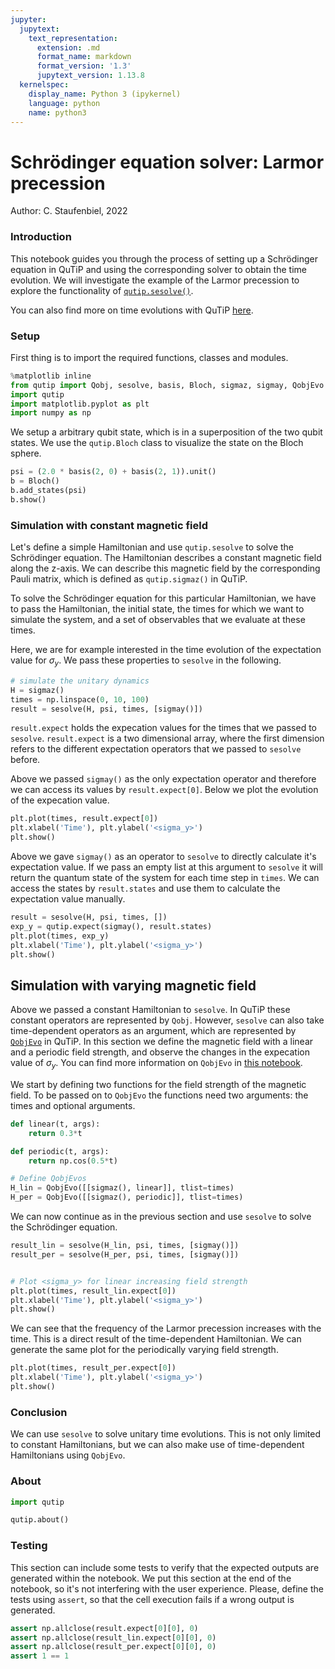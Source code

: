 ```yaml
---
jupyter:
  jupytext:
    text_representation:
      extension: .md
      format_name: markdown
      format_version: '1.3'
      jupytext_version: 1.13.8
  kernelspec:
    display_name: Python 3 (ipykernel)
    language: python
    name: python3
---
```


# Schrödinger equation solver: Larmor precession

Author: C. Staufenbiel, 2022

### Introduction

This notebook guides you through the process of setting up a Schrödinger 
equation in QuTiP and using the corresponding solver to obtain the time 
evolution. We will investigate the example of the Larmor precession to 
explore the functionality of [`qutip.sesolve()`](https://qutip.org/docs/latest/apidoc/functions.html?highlight=sesolve#module-qutip.sesolve).

You can also find more on time evolutions with QuTiP [here](https://qutip.org/docs/latest/guide/guide-dynamics.html).

### Setup

First thing is to import the required functions, classes and modules.
```python
%matplotlib inline
from qutip import Qobj, sesolve, basis, Bloch, sigmaz, sigmay, QobjEvo
import qutip
import matplotlib.pyplot as plt
import numpy as np
```

We setup a arbitrary qubit state, which is in a superposition of the two qubit states. We use the `qutip.Bloch` class to visualize the state on the Bloch sphere.

```python
psi = (2.0 * basis(2, 0) + basis(2, 1)).unit()
b = Bloch()
b.add_states(psi)
b.show()
```

### Simulation with constant magnetic field

Let's define a simple Hamiltonian and use `qutip.sesolve` to solve the
Schrödinger equation. The Hamiltonian describes a constant magnetic field 
along the z-axis. We can describe this magnetic field by the corresponding 
Pauli matrix, which is defined as `qutip.sigmaz()` in QuTiP.

To solve the Schrödinger equation for this particular Hamiltonian, we have to pass the Hamiltonian, the initial state, the times for which we want to simulate the system, and a set of observables that we evaluate at these times.

Here, we are for example interested in the time evolution of the expectation value for $\sigma_y$. We pass these properties to `sesolve` in the following.

```python
# simulate the unitary dynamics
H = sigmaz()
times = np.linspace(0, 10, 100)
result = sesolve(H, psi, times, [sigmay()])
```

`result.expect` holds the expecation values for the times that we passed to `sesolve`. `result.expect` is a two dimensional array, where the first dimension refers to the different expectation operators that we passed to `sesolve` before. 

Above we passed `sigmay()` as the only expectation operator and therefore we can access its values by `result.expect[0]`. Below we plot the evolution of the expecation value.

```python
plt.plot(times, result.expect[0])
plt.xlabel('Time'), plt.ylabel('<sigma_y>')
plt.show()
```

Above we gave `sigmay()` as an operator to `sesolve` to directly calculate it's expectation value. If we pass an empty list at this argument to `sesolve` it will return the quantum state of the system for each time step in `times`. We can access the states by `result.states` and use them to calculate the expectation value manually.

```python
result = sesolve(H, psi, times, [])
exp_y = qutip.expect(sigmay(), result.states)
plt.plot(times, exp_y)
plt.xlabel('Time'), plt.ylabel('<sigma_y>')
plt.show()
```

## Simulation with varying magnetic field

Above we passed a constant Hamiltonian to `sesolve`. In QuTiP these constant operators are represented by `Qobj`. However, `sesolve` can also take time-dependent operators as an argument, which are represented by [`QobjEvo`](https://qutip.org/docs/latest/apidoc/classes.html?highlight=qobjevo#qutip.QobjEvo) in QuTiP. In this section we define the magnetic field with a linear and a periodic field strength, and observe the changes in the expecation value of $\sigma_y$.
You can find more information on `QobjEvo` in [this notebook](https://nbviewer.ipython.org/github/qutip/qutip-notebooks/blob/master/examples/qobjevo.ipynb).

We start by defining two functions for the field strength of the magnetic field. To be passed on to `QobjEvo` the functions need two arguments: the times and optional arguments.


```python
def linear(t, args):
    return 0.3*t

def periodic(t, args):
    return np.cos(0.5*t)

# Define QobjEvos
H_lin = QobjEvo([[sigmaz(), linear]], tlist=times)
H_per = QobjEvo([[sigmaz(), periodic]], tlist=times)
```

We can now continue as in the previous section and use `sesolve` to solve the Schrödinger equation.

```python
result_lin = sesolve(H_lin, psi, times, [sigmay()])
result_per = sesolve(H_per, psi, times, [sigmay()])


# Plot <sigma_y> for linear increasing field strength
plt.plot(times, result_lin.expect[0])
plt.xlabel('Time'), plt.ylabel('<sigma_y>')
plt.show()
```

We can see that the frequency of the Larmor precession increases with the time. This is a direct result of the time-dependent Hamiltonian. We can generate the same plot for the periodically varying field strength.

```python
plt.plot(times, result_per.expect[0])
plt.xlabel('Time'), plt.ylabel('<sigma_y>')
plt.show()
```

### Conclusion
We can use `sesolve` to solve unitary time evolutions. This is not only 
limited to constant Hamiltonians, but we can also make use of time-dependent Hamiltonians using `QobjEvo`. 

### About

```python
import qutip

qutip.about()
```

### Testing

This section can include some tests to verify that the expected outputs are
generated within the notebook. We put this section at the end of the notebook,
so it's not interfering with the user experience. Please, define the tests
using `assert`, so that the cell execution fails if a wrong output is generated.

```python
assert np.allclose(result.expect[0][0], 0)
assert np.allclose(result_lin.expect[0][0], 0)
assert np.allclose(result_per.expect[0][0], 0)
assert 1 == 1
```

```python

```
